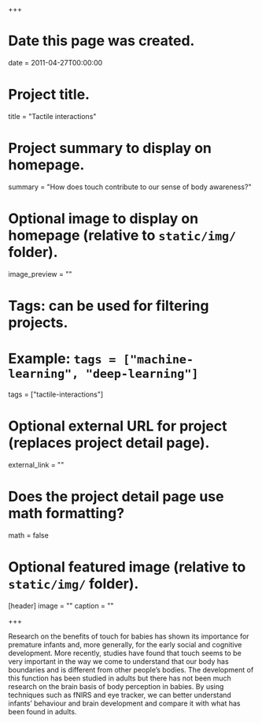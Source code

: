 +++
# Date this page was created.
date = 2011-04-27T00:00:00

# Project title.
title = "Tactile interactions"

# Project summary to display on homepage.
summary = "How does touch contribute to our sense of body awareness?"

# Optional image to display on homepage (relative to `static/img/` folder).
image_preview = ""

# Tags: can be used for filtering projects.
# Example: `tags = ["machine-learning", "deep-learning"]`
tags = ["tactile-interactions"]

# Optional external URL for project (replaces project detail page).
external_link = ""

# Does the project detail page use math formatting?
math = false

# Optional featured image (relative to `static/img/` folder).
[header]
image = ""
caption = ""

+++

Research on the benefits of touch for babies has shown its importance for premature infants and, more generally, for the early social and cognitive development. More recently, studies have found that touch seems to be very important in the way we come to understand that our body has boundaries and is different from other people’s bodies. The development of this function has been studied in adults but there has not been much research on the brain basis of body perception in babies. By using techniques such as fNIRS and eye tracker, we can better understand infants’ behaviour and brain development and compare it with what has been found in adults.
